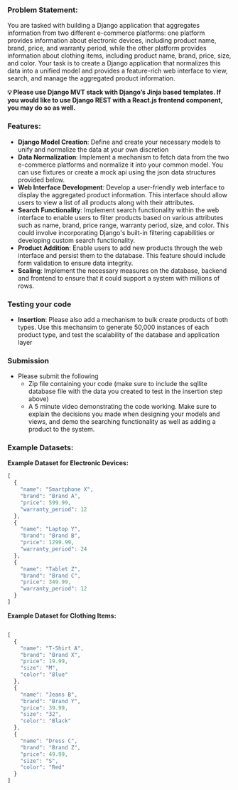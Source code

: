 ### **Problem Statement:**

You are tasked with building a Django application that aggregates information from two different e-commerce platforms: one platform provides information about electronic devices, including product name, brand, price, and warranty period, while the other platform provides information about clothing items, including product name, brand, price, size, and color. Your task is to create a Django application that normalizes this data into a unified model and provides a feature-rich web interface to view, search, and manage the aggregated product information.

<strong>
💡 Please use Django MVT stack with Django’s Jinja based templates. If you would like to use Django REST with a React.js frontend component, you may do so as well.

</strong>

### **Features:**

- **Django Model Creation**: Define and create your necessary models to unify and normalize the data at your own discretion
- **Data Normalization**: Implement a mechanism to fetch data from the two e-commerce platforms and normalize it into your common model. You can use fixtures or create a mock api using the json data structures provided below.
- **Web Interface Development**: Develop a user-friendly web interface to display the aggregated product information. This interface should allow users to view a list of all products along with their attributes.
- **Search Functionality**: Implement search functionality within the web interface to enable users to filter products based on various attributes such as name, brand, price range, warranty period, size, and color. This could involve incorporating Django's built-in filtering capabilities or developing custom search functionality.
- **Product Addition**: Enable users to add new products through the web interface and persist them to the database. This feature should include form validation to ensure data integrity.
- **Scaling**: Implement the necessary measures on the database, backend and frontend to ensure that it could support a system with millions of rows.

### Testing your code

- **Insertion**: Please also add a mechanism to bulk create products of both types. Use this mechansim to generate 50,000 instances of each product type, and test the scalability of the database and application layer

### Submission

- Please submit the following
    - Zip file containing your code (make sure to include the sqllite database file with the data you created to test in the insertion step above)
    - A 5 minute video demonstrating the code working. Make sure to explain the decisions you made when designing your models and views, and demo the searching functionality as well as adding a product to the system.

### **Example Datasets:**

**Example Dataset for Electronic Devices:**

```jsx
[
  {
    "name": "Smartphone X",
    "brand": "Brand A",
    "price": 599.99,
    "warranty_period": 12
  },
  {
    "name": "Laptop Y",
    "brand": "Brand B",
    "price": 1299.99,
    "warranty_period": 24
  },
  {
    "name": "Tablet Z",
    "brand": "Brand C",
    "price": 349.99,
    "warranty_period": 12
  }
]

```

**Example Dataset for Clothing Items:**
```jsx

[
  {
    "name": "T-Shirt A",
    "brand": "Brand X",
    "price": 19.99,
    "size": "M",
    "color": "Blue"
  },
  {
    "name": "Jeans B",
    "brand": "Brand Y",
    "price": 39.99,
    "size": "32",
    "color": "Black"
  },
  {
    "name": "Dress C",
    "brand": "Brand Z",
    "price": 49.99,
    "size": "S",
    "color": "Red"
  }
]

```
